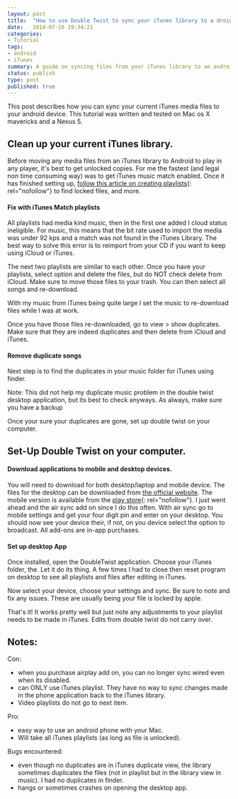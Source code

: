 ```yaml
---
layout: post
title:  "How to use Double Twist to sync your iTunes library to a droid"
date:   2014-07-16 19:34:21
categories:
- Tutorial
tags:
- android
- iTunes
summary: A guide on syncing files from your iTunes library to an android device.
status: publish
type: post
published: true
---
```


This post describes how you can sync your current iTunes media files to your android device. This tutorial was written and tested on Mac os X mavericks and a Nexus 5.<!--more-->

## Clean up your current iTunes library.

Before moving any media files from an iTunes library to Android to play in any player, it's best to get unlocked copies. For me the fastest (and legal non time consuming way) was to get iTunes music match enabled. Once it has finished setting up,  [follow this article on creating playlists](http://computers.tutsplus.com/tutorials/how-to-remove-drm-from-your-music-with-itunes-match--mac-59271){: rel="nofollow"} to find locked files, and more.

#### Fix with iTunes Match playlists

All playlists had media kind music, then in the first one added I cloud status ineligible.  For music, this means that the bit rate used to import the media was under 92 kps and a match was not found in the iTunes Library. The best way to solve this error is to reimport from your CD if you want to keep using iCloud or iTunes.

The next two playlists are similar to each other. Once you have your playlists, select option and delete the files, but do NOT check delete from iCloud. Make sure to move those files to your trash. You can then select all songs and re-download.

With my music from iTunes being quite large I set the music to re-download files while I was at work.

Once you have those files re-downloaded, go to view > show duplicates. Make sure that they are indeed duplicates and then delete from iCloud and iTunes.

#### Remove duplicate songs

Next step is to find the duplicates in your music folder for iTunes using finder. 

Note: This did not help my duplicate music problem in the double twist desktop application, but its best to check anyways. As always, make sure you have a backup

Once your sure your duplicates are gone, set up double twist on your computer.

## Set-Up Double Twist on your computer.

#### Download applications to mobile and desktop devices.
You will need to download for both desktop/laptop and mobile device. The files for the desktop can be downloaded from [the official website](https://www.doubletwist.com/). The mobile version is available from the [play store](https://play.google.com/store/apps/details?id=com.doubleTwist.androidPlayer){: rel="nofollow"}. I just went ahead and the air sync add on since I do this often. With air sync go to mobile settings and get your four digit pin and enter on your desktop. You should now see your device their, if not, on you device select the option to broadcast. All add-ons are in-app purchases.

#### Set up desktop App

Once installed, open the DoubleTwist application. Choose your iTunes folder, the. Let it do its thing. A few times I had to close then reset program on desktop to see all playlists and files after editing in iTunes.

Now select your device, choose your settings and sync. Be sure to note and fix any issues. These are usually being your file is locked by apple.

That's it!  It works pretty well but just note any adjustments to your playlist needs to be made in iTunes. Edits from double twist do not carry over.

## Notes:

Con:

- when you purchase airplay add on, you can no longer sync wired even when its disabled.
- can ONLY use iTunes playlist. They have no way to sync changes made in the phone application back to the iTunes library.
- Video playlists do not go to next item.

Pro:

- easy way to use an android phone with your Mac.
- Will take all iTunes playlists (as long as file is unlocked).

Bugs encountered:

- even though no duplicates are in iTunes duplicate view, the library sometimes duplicates the files (not in playlist but in the library view in music). I had no duplicates in finder. 
- hangs or sometimes crashes on opening the desktop app.